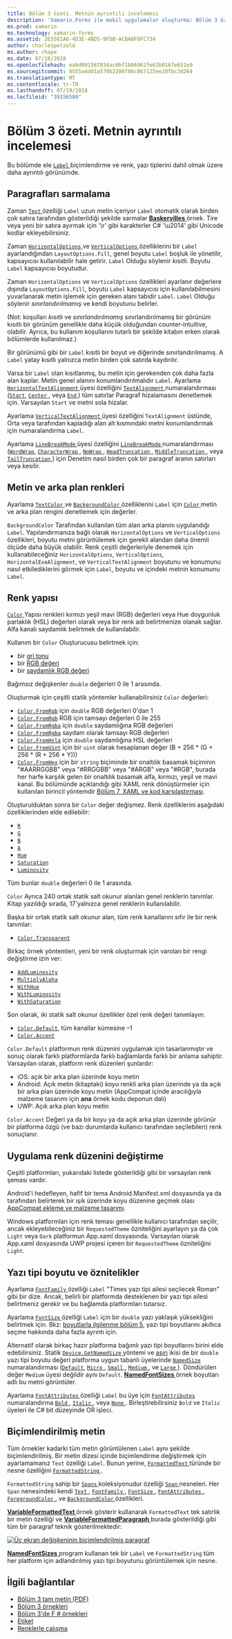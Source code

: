 ```yaml
---
title: Bölüm 3 özeti. Metnin ayrıntılı incelemesi
description: 'Xamarin.Forms ile mobil uygulamalar oluşturma: Bölüm 3 özeti. Metnin ayrıntılı incelemesi'
ms.prod: xamarin
ms.technology: xamarin-forms
ms.assetid: 2E5581A6-4D3E-4BD5-9FDB-ACBA0F0FC734
author: charlespetzold
ms.author: chape
ms.date: 07/18/2018
ms.openlocfilehash: eabd001587034ac0bf1b86962fe63b016fe651e9
ms.sourcegitcommit: 8555a4dd1a579b2206f86c867125ee20fbc3d264
ms.translationtype: MT
ms.contentlocale: tr-TR
ms.lasthandoff: 07/19/2018
ms.locfileid: "39156580"
---
```

# <a name="summary-of-chapter-3-deeper-into-text"></a>Bölüm 3 özeti. Metnin ayrıntılı incelemesi

Bu bölümde ele [ `Label` ](xref:Xamarin.Forms.Label) biçimlendirme ve renk, yazı tiplerini dahil olmak üzere daha ayrıntılı görünümde.

## <a name="wrapping-paragraphs"></a>Paragrafları sarmalama

Zaman [ `Text` ](xref:Xamarin.Forms.Label.Text) özelliği `Label` uzun metin içeriyor `Label` otomatik olarak birden çok satıra tarafından gösterildiği şekilde sarmalar [ **Baskervilles** ](https://github.com/xamarin/xamarin-forms-book-samples/tree/master/Chapter03/Baskervilles) örnek. Tire veya yeni bir satıra ayırmak için '\r' gibi karakterler C# '\u2014' gibi Unicode kodlar ekleyebilirsiniz.

Zaman [ `HorizontalOptions` ](xref:Xamarin.Forms.View.HorizontalOptions) ve [ `VerticalOptions` ](xref:Xamarin.Forms.View.VerticalOptions) özelliklerini bir `Label` ayarlandığından `LayoutOptions.Fill`, genel boyutu `Label` boşluk ile yönetilir, kapsayıcısı kullanılabilir hale getirir. `Label` Olduğu söylenir *kısıtlı*. Boyutu `Label` kapsayıcısı boyutudur.

Zaman `HorizontalOptions` ve `VerticalOptions` özellikleri ayarlanır değerlere dışında `LayoutOptions.Fill`, boyutu `Label` kapsayıcısı için kullanılabilmesini yuvarlanarak metin işlemek için gereken alanı tabidir `Label`. `Label` Olduğu söylenir *sınırlandırılmamış* ve kendi boyutunu belirler.

(Not: koşulları *kısıtlı* ve *sınırlandırılmamış* sınırlandırılmamış bir görünüm kısıtlı bir görünüm genellikle daha küçük olduğundan counter-intuitive, olabilir. Ayrıca, bu kullanım koşullarını tutarlı bir şekilde kitabın erken olarak bölümlerde kullanılmaz.)

Bir görünümü gibi bir `Label` kısıtlı bir boyut ve diğerinde sınırlandırılmamış. A `Label` yatay kısıtlı yalnızca metin birden çok satırda kaydırılır.

Varsa bir `Label` olan kısıtlanmış, bu metin için gerekenden çok daha fazla alan kaplar. Metin genel alanını konumlandırılmalıdır `Label`. Ayarlama [ `HorizontalTextAlignment` ](xref:Xamarin.Forms.Label.HorizontalTextAlignment) üyesi özelliğini [ `TextAlignment` ](xref:Xamarin.Forms.TextAlignment) numaralandırması ([`Start`](xref:Xamarin.Forms.TextAlignment.Start), [ `Center` ](xref:Xamarin.Forms.TextAlignment.Center), veya [ `End` ](xref:Xamarin.Forms.TextAlignment.Center)) tüm satırlar Paragraf hizalamasını denetlemek için. Varsayılan `Start` ve metni sola hizalar.

Ayarlama [ `VerticalTextAlignment` ](xref:Xamarin.Forms.Label.VerticalTextAlignment) üyesi özelliğini `TextAlignment` üstünde, Orta veya tarafından kapladığı alan alt kısmındaki metni konumlandırmak için numaralandırma `Label`.

Ayarlama [ `LineBreakMode` ](xref:Xamarin.Forms.Label.LineBreakMode) üyesi özelliğini [ `LineBreakMode` ](xref:Xamarin.Forms.LineBreakMode) numaralandırması ([`WordWrap`](xref:Xamarin.Forms.LineBreakMode.WordWrap), [ `CharacterWrap` ](xref:Xamarin.Forms.LineBreakMode.CharacterWrap), [ `NoWrap` ](xref:Xamarin.Forms.LineBreakMode.NoWrap), [ `HeadTruncation` ](xref:Xamarin.Forms.LineBreakMode.HeadTruncation), [ `MiddleTruncation` ](xref:Xamarin.Forms.LineBreakMode.MiddleTruncation), veya [ `TailTruncation` ](xref:Xamarin.Forms.LineBreakMode.TailTruncation)) için Denetim nasıl birden çok bir paragraf aranın satırları veya kesilir.

## <a name="text-and-background-colors"></a>Metin ve arka plan renkleri

Ayarlama [ `TextColor` ](xref:Xamarin.Forms.Label.TextColor) ve [ `BackgroundColor` ](xref:Xamarin.Forms.VisualElement.BackgroundColor) özelliklerini `Label` için [ `Color` ](xref:Xamarin.Forms.Color) metin ve arka plan rengini denetlemek için değerler.

`BackgroundColor` Tarafından kullanılan tüm alan arka planını uygulandığı `Label`. Yapılandırmanıza bağlı olarak `HorizontalOptions` ve `VerticalOptions` özellikleri, boyutu metni görüntülemek için gerekli alandan daha önemli ölçüde daha büyük olabilir. Renk çeşitli değerleriyle denemek için kullanabileceğiniz `HorizontalOptions`, `VerticalOptions`, `HorizontalExeAlignment`, ve `VerticalTextAlignment` boyutunu ve konumunu nasıl etkilediklerini görmek için `Label`, boyutu ve içindeki metnin konumunu `Label`.

## <a name="the-color-structure"></a>Renk yapısı

[ `Color` ](xref:Xamarin.Forms.Color) Yapısı renkleri kırmızı yeşil mavi (RGB) değerleri veya Hue doygunluk parlaklık (HSL) değerleri olarak veya bir renk adı belirtmenize olanak sağlar. Alfa kanalı saydamlık belirtmek de kullanılabilir.

Kullanım bir `Color` Oluşturucusu belirtmek için:

- bir [gri tonu](xref:Xamarin.Forms.Color.%23ctor(System.Double))
- bir [RGB değeri](xref:Xamarin.Forms.Color.%23ctor(System.Double,System.Double,System.Double))
- bir [saydamlık RGB değeri](xref:Xamarin.Forms.Color.%23ctor(System.Double,System.Double,System.Double,System.Double))

Bağımsız değişkenler `double` değerleri 0 ile 1 arasında.

Oluşturmak için çeşitli statik yöntemler kullanabilirsiniz `Color` değerleri:

- [`Color.FromRgb`](xref:Xamarin.Forms.Color.FromRgb(System.Double,System.Double,System.Double)) için `double` RGB değerleri 0'dan 1
- [`Color.FromRgb`](xref:Xamarin.Forms.Color.FromRgb(System.Int32,System.Int32,System.Int32)) RGB için tamsayı değerleri 0 ile 255
- [`Color.FromRgba`](xref:Xamarin.Forms.Color.FromRgba(System.Double,System.Double,System.Double,System.Double)) için `double` saydamlığına RGB değerleri
- [`Color.FromRgba`](xref:Xamarin.Forms.Color.FromRgba(System.Int32,System.Int32,System.Int32,System.Int32)) saydam olarak tamsayı RGB değerleri
- [`Color.FromHsla`](xref:Xamarin.Forms.Color.FromHsla(System.Double,System.Double,System.Double,System.Double)) için `double` saydamlığına HSL değerleri
- [`Color.FromUint`](xref:Xamarin.Forms.Color.FromUint(System.UInt32)) için bir `uint` olarak hesaplanan değer (B + 256 * (G + 256 * (R + 256 * Y)))
- [`Color.FromHex`](xref:Xamarin.Forms.Color.FromHex(System.String)) için bir `string` biçiminde bir onaltılık basamak biçiminin "#AARRGGBB" veya "#RRGGBB" veya "#ARGB" veya "#RGB", burada her harfe karşılık gelen bir onaltılık basamak alfa, kırmızı, yeşil ve mavi kanal. Bu bölümünde açıklandığı gibi XAML renk dönüştürmeler için kullanılan birincil yöntemdir [Bölüm 7, XAML ve kod karşılaştırması](~/xamarin-forms/creating-mobile-apps-xamarin-forms/summaries/chapter07.md).

Oluşturulduktan sonra bir `Color` değer değişmez. Renk özelliklerini aşağıdaki özelliklerinden elde edilebilir:

- [`R`](xref:Xamarin.Forms.Color.R)
- [`G`](xref:Xamarin.Forms.Color.G)
- [`B`](xref:Xamarin.Forms.Color.B)
- [`A`](xref:Xamarin.Forms.Color.A)
- [`Hue`](xref:Xamarin.Forms.Color.Hue)
- [`Saturation`](xref:Xamarin.Forms.Color.Saturation)
- [`Luminosity`](xref:Xamarin.Forms.Color.Luminosity)

Tüm bunlar `double` değerleri 0 ile 1 arasında.

`Color` Ayrıca 240 ortak statik salt okunur alanları genel renklerin tanımlar. Kitap yazıldığı sırada, 17'yalnızca genel renklerin kullanılabilir.

Başka bir ortak statik salt okunur alan, tüm renk kanallarını sıfır ile bir renk tanımlar:

- [`Color.Transparent`](xref:Xamarin.Forms.Color.Transparent)

Birkaç örnek yöntemleri, yeni bir renk oluşturmak için varolan bir rengi değiştirme izin ver:

- [`AddLuminosity`](xref:Xamarin.Forms.Color.AddLuminosity(System.Double))
- [`MultiplyAlpha`](xref:Xamarin.Forms.Color.MultiplyAlpha(System.Double))
- [`WithHue`](xref:Xamarin.Forms.Color.WithHue(System.Double))
- [`WithLuminosity`](xref:Xamarin.Forms.Color.WithLuminosity(System.Double))
- [`WithSaturation`](xref:Xamarin.Forms.Color.WithSaturation(System.Double))

Son olarak, iki statik salt okunur özellikler özel renk değeri tanımlayın:

- [`Color.Default`](xref:Xamarin.Forms.Color.Default), tüm kanallar kümesine &ndash;1
- [`Color.Accent`](xref:Xamarin.Forms.Color.Accent)

`Color.Default` platformun renk düzenini uygulamak için tasarlanmıştır ve sonuç olarak farklı platformlarda farklı bağlamlarda farklı bir anlama sahiptir. Varsayılan olarak, platform renk düzenleri şunlardır:

- iOS: açık bir arka plan üzerinde koyu metin
- Android: Açık metin (kitaptaki) koyu renkli arka plan üzerinde ya da açık bir arka plan üzerinde koyu metin (AppCompat içinde aracılığıyla malzeme tasarımı için **ana** örnek kodu deponun dalı)
- UWP: Açık arka plan koyu metin

`Color.Accent` Değeri ya da bir koyu ya da açık arka plan üzerinde görünür bir platforma özgü (ve bazı durumlarda kullanıcı tarafından seçilebilen) renk sonuçlanır.

## <a name="changing-the-application-color-scheme"></a>Uygulama renk düzenini değiştirme

Çeşitli platformları, yukarıdaki listede gösterildiği gibi bir varsayılan renk şeması vardır.

Android'i hedefleyen, hafif bir tema Android.Manifest.xml dosyasında ya da tarafından belirterek bir ışık üzerinde koyu düzenine geçmek olası [AppCompat ekleme ve malzeme tasarımı](~/xamarin-forms/platform/android/appcompat.md).

Windows platformları için renk teması genellikle kullanıcı tarafından seçilir, ancak ekleyebileceğiniz bir `RequestedTheme` özniteliğini ayarlayın ya da çok `Light` veya `Dark` platformun App.xaml dosyasında. Varsayılan olarak App.xaml dosyasında UWP projesi içeren bir `RequestedTheme` özniteliğini `Light`.

## <a name="font-sizes-and-attributes"></a>Yazı tipi boyutu ve öznitelikler

Ayarlama [ `FontFamily` ](xref:Xamarin.Forms.Label.FontFamily) özelliği `Label` "Times yazı tipi ailesi seçilecek Roman" gibi bir dize. Ancak, belirli bir platformda desteklenen bir yazı tipi ailesi belirtmeniz gerekir ve bu bağlamda platformları tutarsız.

Ayarlama [ `FontSize` ](xref:Xamarin.Forms.Label.FontSize) özelliği `Label` için bir `double` yazı yaklaşık yüksekliğini belirtmek için. Bkz: [boyutlarla ilgilenme bölüm 5](chapter05.md), yazı tipi boyutlarını akıllıca seçme hakkında daha fazla ayrıntı için.

Alternatif olarak birkaç hazır platforma bağımlı yazı tipi boyutlarını birini elde edebilirsiniz. Statik [ `Device.GetNamedSize` ](xref:Xamarin.Forms.Device.GetNamedSize(Xamarin.Forms.NamedSize,System.Type)) yöntemi ve [aşırı](xref:Xamarin.Forms.Device.GetNamedSize(Xamarin.Forms.NamedSize,Xamarin.Forms.Element)) ikisi de bir `double` yazı tipi boyutu değeri platforma uygun tabanlı üyelerinde [ `NamedSize` ](xref:Xamarin.Forms.NamedSize)numaralandırması ([`Default`](xref:Xamarin.Forms.NamedSize.Default), [ `Micro` ](xref:Xamarin.Forms.NamedSize.Micro), [ `Small` ](xref:Xamarin.Forms.NamedSize.Small), [ `Medium` ](xref:Xamarin.Forms.NamedSize.Medium),  ve [ `Large` ](xref:Xamarin.Forms.NamedSize.Large)). Döndürülen değer `Medium` üyesi değildir aynı `Default`. [ **NamedFontSizes** ](https://github.com/xamarin/xamarin-forms-book-samples/tree/master/Chapter03/NamedFontSizes) örnek boyutları adlı bu metni görüntüler.

Ayarlama [ `FontAttributes` ](xref:Xamarin.Forms.Label.FontAttributes) özelliği `Label` bu üye için [ `FontAttributes` ](xref:Xamarin.Forms.FontAttributes) numaralandırma [ `Bold` ](xref:Xamarin.Forms.FontAttributes.Bold), [ `Italic` ](xref:Xamarin.Forms.FontAttributes.Italic), veya [ `None` ](xref:Xamarin.Forms.FontAttributes.None). Birleştirebilirsiniz `Bold` ve `Italic` üyeleri ile C# bit düzeyinde OR işleci.

## <a name="formatted-text"></a>Biçimlendirilmiş metin

Tüm örnekler kadarki tüm metin görüntülenen `Label` aynı şekilde biçimlendirilmiş. Bir metin dizesi içinde biçimlendirme değiştirmek için ayarlamamanız `Text` özelliği `Label`. Bunun yerine, [ `FormattedText` ](xref:Xamarin.Forms.Label.FormattedText) türünde bir nesne özelliğini [ `FormattedString` ](xref:Xamarin.Forms.FormattedString).

`FormattedString` sahip bir [ `Spans` ](xref:Xamarin.Forms.FormattedString.Spans) koleksiyonudur özelliği [ `Span` ](xref:Xamarin.Forms.Span) nesneleri. Her `Span` nenesindeki kendi [ `Text` ](xref:Xamarin.Forms.Span.Text), [ `FontFamily` ](xref:Xamarin.Forms.Span.FontFamily), [ `FontSize` ](xref:Xamarin.Forms.Span.FontSize), [ `FontAttributes` ](xref:Xamarin.Forms.Span.FontAttributes), [ `ForegroundColor` ](xref:Xamarin.Forms.Span.ForegroundColor), ve [ `BackgroundColor` ](xref:Xamarin.Forms.Span.BackgroundColor) özellikleri.

[ **VariableFormattedText** ](https://github.com/xamarin/xamarin-forms-book-samples/tree/master/Chapter03/VarFormText) örnek gösterir kullanarak `FormattedText` tek satırlık bir metin özelliği ve [ **VariableFormattedParagraph** ](https://github.com/xamarin/xamarin-forms-book-samples/tree/master/Chapter03/VarFormPara) burada gösterildiği gibi tüm bir paragraf teknik gösterilmektedir:

[![Üç ekran değişkeninin biçimlendirilmiş paragraf](images/ch03fg06-small.png "değişkeni biçimlendirilmiş etiket metni")](images/ch03fg06-large.png#lightbox "değişkeni biçimlendirilmiş etiket metni")

[ **NamedFontSizes** ](https://github.com/xamarin/xamarin-forms-book-samples/tree/master/Chapter03/NamedFontSizes) program kullanan tek bir `Label` ve `FormattedString` tüm her platform için adlandırılmış yazı tipi boyutunu görüntülemek için nesne.



## <a name="related-links"></a>İlgili bağlantılar

- [Bölüm 3 tam metin (PDF)](https://download.xamarin.com/developer/xamarin-forms-book/XamarinFormsBook-Ch03-Apr2016.pdf)
- [Bölüm 3 örnekleri](https://github.com/xamarin/xamarin-forms-book-samples/tree/master/Chapter03)
- [Bölüm 3'de F # örnekleri](https://github.com/xamarin/xamarin-forms-book-samples/tree/master/Chapter03/FS)
- [Etiket](~/xamarin-forms/user-interface/text/label.md)
- [Renklerle çalışma](~/xamarin-forms/user-interface/colors.md)
